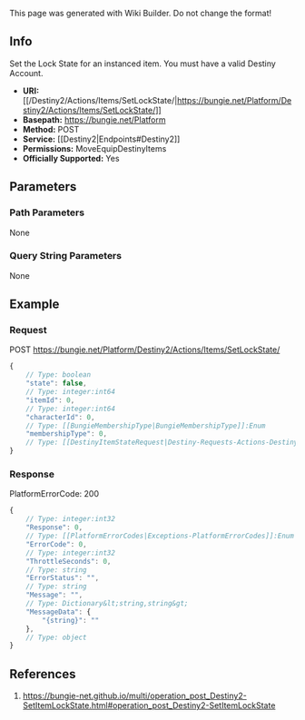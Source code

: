<span class="wiki-builder">This page was generated with Wiki Builder. Do not change the format!</span>

## Info
Set the Lock State for an instanced item.  You must have a valid Destiny Account.

* **URI:** [[/Destiny2/Actions/Items/SetLockState/|https://bungie.net/Platform/Destiny2/Actions/Items/SetLockState/]]
* **Basepath:** https://bungie.net/Platform
* **Method:** POST
* **Service:** [[Destiny2|Endpoints#Destiny2]]
* **Permissions:** MoveEquipDestinyItems
* **Officially Supported:** Yes

## Parameters
### Path Parameters
None

### Query String Parameters
None

## Example
### Request
POST https://bungie.net/Platform/Destiny2/Actions/Items/SetLockState/
```javascript
{
    // Type: boolean
    "state": false,
    // Type: integer:int64
    "itemId": 0,
    // Type: integer:int64
    "characterId": 0,
    // Type: [[BungieMembershipType|BungieMembershipType]]:Enum
    "membershipType": 0,
    // Type: [[DestinyItemStateRequest|Destiny-Requests-Actions-DestinyItemStateRequest]]
}

```

### Response
PlatformErrorCode: 200
```javascript
{
    // Type: integer:int32
    "Response": 0,
    // Type: [[PlatformErrorCodes|Exceptions-PlatformErrorCodes]]:Enum
    "ErrorCode": 0,
    // Type: integer:int32
    "ThrottleSeconds": 0,
    // Type: string
    "ErrorStatus": "",
    // Type: string
    "Message": "",
    // Type: Dictionary&lt;string,string&gt;
    "MessageData": {
        "{string}": ""
    },
    // Type: object
}

```

## References
1. https://bungie-net.github.io/multi/operation_post_Destiny2-SetItemLockState.html#operation_post_Destiny2-SetItemLockState
